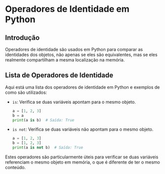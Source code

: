 
# Operadores de Identidade em Python

## Introdução

Operadores de identidade são usados em Python para comparar as identidades dos objetos, não apenas se eles são equivalentes, mas se eles realmente compartilham a mesma localização na memória.

## Lista de Operadores de Identidade

Aqui está uma lista dos operadores de identidade em Python e exemplos de como são utilizados:

- `is`: Verifica se duas variáveis apontam para o mesmo objeto.
  ```python
  a = [1, 2, 3]
  b = a
  print(a is b)  # Saída: True
  ```

- `is not`: Verifica se duas variáveis não apontam para o mesmo objeto.
  ```python
  a = [1, 2, 3]
  b = [1, 2, 3]
  print(a is not b)  # Saída: True
  ```

Estes operadores são particularmente úteis para verificar se duas variáveis referenciam o mesmo objeto em memória, o que é diferente de ter o mesmo conteúdo.
